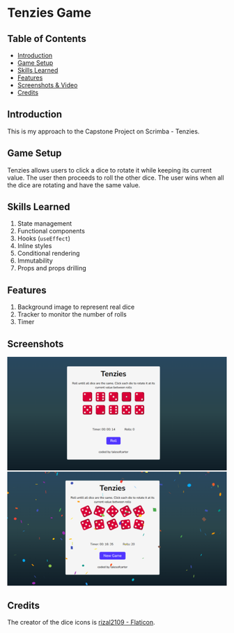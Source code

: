 # Tenzies Game

## Table of Contents

- [Introduction](#introduction)
- [Game Setup](#game-setup)
- [Skills Learned](#skills-learned)
- [Features](#features)
- [Screenshots & Video](#screenshots--video)
- [Credits](#credits)

## Introduction

This is my approach to the Capstone Project on Scrimba - Tenzies.

## Game Setup

Tenzies allows users to click a dice to rotate it while keeping its current value. The user then proceeds to roll the other dice. The user wins when all the dice are rotating and have the same value.

## Skills Learned

1. State management
2. Functional components
3. Hooks (`useEffect`)
4. Inline styles
5. Conditional rendering
6. Immutability
7. Props and props drilling

## Features

1. Background image to represent real dice
2. Tracker to monitor the number of rolls
3. Timer

## Screenshots

<img src="src/assets/screenshots/tenzies-screenshot-1.png" />
<img src="src/assets/screenshots/tenzies-screenshot-2.png" />

## Credits

The creator of the dice icons is [rizal2109 - Flaticon](https://www.flaticon.com/authors/rizal2109).

